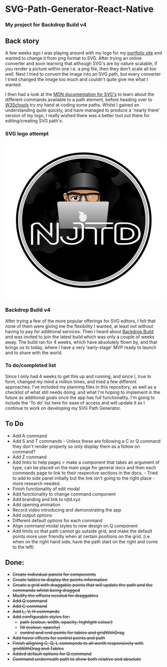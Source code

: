 # SVG-Path-Generator-React-Native
### My project for Backdrop Build v4

## Back story
A few weeks ago I was playing around with my logo for my [portfolio site](https://www.njtd.xyz) and wanted to change it from png format to SVG. After trying an online converter and soon learning that although SVG's are by nature scalable, if you render a picture within one i.e. a png file, then they don't scale all too well. Next I tried to convert the image into an SVG path, but every converter I tried changed the image too much and couldn't quite give me what I wanted. 

I then had a look at the [MDN documentation for SVG's](https://developer.mozilla.org/en-US/docs/Web/SVG) to learn about the different commands available to a path element, before heading over to [W3Schools](https://www.w3schools.com/graphics/svg_path.asp) try my hand at coding some paths. Whilst I gained an understanding quite quickly, and have managed to produce a 'nearly there' version of my logo, I really wished there was a better tool out there for editing/creating SVG path's.

### SVG logo attempt
![The logo I created](https://github.com/NathanJohnNJ/SVG-Path-Generator-React-Native/blob/main/assets/logo.svg?raw=true)

### Backdrop Build v4
After trying a few of the more popular offerings for SVG editors, I felt that none of them were giving me the flexibility I wanted, at least not without having to pay for additional services. Then I heard about [Backdrop Build](https://backdropbuild.com) and was invited to join the latest build which was only a couple of weeks away. The build ran for 4 weeks, which have absolutely flown by, and that brings us to today, where I have a very 'early-stage' MVP ready to launch and to share with the world.

### To do/completed list
Since I only had 4 weeks to get this up and running, and since I, true to form, changed my mind a million times, and tried a few different approaches. I've included my planning files in this repository, as well as a checklist of what still needs doing, and what I'm hoping to implement in the future as additional goals once the app has full functionality. I'm going to include the 'To do' list here for ease of access and will update it as I continue to work on developing my SVG Path Generator.

## To Do
  - Add A command
  - Add S and T commands - Unless these are following a C or Q command they don't render properly so only display them as a follow on command?
  - Add Z command
  - Add links to help pages > make a component that takes an argument of type, can be placed on the main page for general docs and then each commands page to link to their respective sections in the docs. - Tried to add to side panel initially but the link isn't going to the right place - more research needed.
  - Finish functionality of edit modal
  - Add functionality to change command component
  - Add branding and link to njtd.xyz
  - Add opening animation 
  - Record video introducing and demonstrating the app
  - Add output options
  - Different default options for each command
  - Align command modal styles to new design on Q component
  - Add limits so that path cannot go outside grid, and make the default points more user friendly when at certain positions on the grid. (i.e. when on the right hand side, have the path start on the right and come to the left)

## Done:
  - ~~Create individual panels for components~~
  - ~~Create tables to display the points information~~
  - ~~Create a grid with draggable points that will update the path and the commands whilst being dragged~~
  - ~~Modify the offsets needed for draggables~~
  - ~~Add Q command~~
  - ~~Add C command~~
  - ~~Add L, V, H commands~~
  - ~~Add configurable styles for:~~
    - ~~path {colour, width, opacity, highlight colour}~~
    - ~~fill {colour, opacity}~~
    - ~~control and end points for tables and gridWithDrag~~
  - ~~Add hover effects for control points and path~~
  - ~~Finish alligning C, Q, L commands to all worth responsively with gridWithDrag and Tables~~
  - ~~Added default options for Q command~~
  - ~~Command underneath path to show both relative and absolute~~
  
